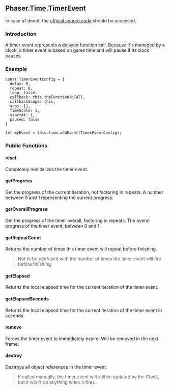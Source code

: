 ## Phaser.Time.TimerEvent

In case of doubt, the [official source code](https://github.com/photonstorm/phaser) should be accessed.

### Introduction

A timer event represents a delayed function call. Because it's managed by a clock,
a timer event is based on game time and will pause if its clock pauses.

### Example

```
const TimerEventConfig = {
  delay: 0,
  repeat: 0,
  loop: false,
  callback: this.theFunctionToCall,
  callbackScope: this,
  args: [],
  timeScale: 1,
  startAt: 1,
  paused: false
}

let myEvent = this.time.addEvent(TimerEventConfig);
```

### Public Functions

#### reset
Completely reinitializes the timer event.

#### getProgress
Get the progress of the current iteration, not factoring in repeats.
A number between 0 and 1 representing the current progress.

#### getOverallProgress
Get the progress of the timer overall, factoring in repeats.
The overall progress of the timer event, between 0 and 1.

#### getRepeatCount
Returns the number of times this timer event will repeat before finishing.

> Not to be confused with the number of times the timer event will fire before finishing.

#### getElapsed
Returns the local elapsed time for the current iteration of the timer event.

#### getElapsedSeconds
Returns the local elapsed time for the current iteration of the timer event in seconds.

#### remove
Forces the timer event to immediately expire. Will be removed in the next frame.

#### destroy
Destroys all object references in the timer event.

> If called manually, the timer event will still be updated by the Clock, but it won't do anything when it fires.
